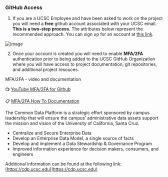 ### GitHub Access
1. If you are a UCSC Employee and have been asked to work on the project you will need a **free** github account associated with your UCSC email. **This is a two-step process.** The attributes below represent the recommended approach.  You can sign up for an account at [this link](https://github.com/signup).  

![image](https://user-images.githubusercontent.com/15661467/208491859-44f587a1-cd90-4e40-8361-d7431c4936ae.png)

2. Once your account is created you will need to enable **MFA/2FA** authentication prior to being added to the UCSC GitHub Organization where you will have access to project documentation, git repositories, and additional project resouces. 

MFA/2FA - video and documentation

:tv: [YouTube MFA/2FA for Github](https://www.youtube.com/watch?v=j6beTHnsumI)

:clipboard: [MFA/2FA How To Documentation](https://docs.github.com/en/authentication/securing-your-account-with-two-factor-authentication-2fa/configuring-two-factor-authentication)

The Common Data Platform is a strategic effort sponsored by campus leadership that will ensure the campus’ administrative data assets support the mission and vision of the University of California, Santa Cruz.  

* Centralize and Secure Enterprise Data
* Develop an Enterprise Data Model, a single source of facts
* Develop and implement a Data Stewardship & Governance Program
* Improved information experience for decision makers, consumers, and engineers


Additional information can be found at the following link: [https://cdp.ucsc.edu](https://cdp.ucsc.edu)

